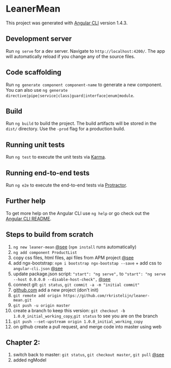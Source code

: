 # LeanerMean

This project was generated with [Angular CLI](https://github.com/angular/angular-cli) version 1.4.3.

## Development server

Run `ng serve` for a dev server. Navigate to `http://localhost:4200/`. The app will automatically reload if you change any of the source files.

## Code scaffolding

Run `ng generate component component-name` to generate a new component. You can also use `ng generate directive|pipe|service|class|guard|interface|enum|module`.

## Build

Run `ng build` to build the project. The build artifacts will be stored in the `dist/` directory. Use the `-prod` flag for a production build.

## Running unit tests

Run `ng test` to execute the unit tests via [Karma](https://karma-runner.github.io).

## Running end-to-end tests

Run `ng e2e` to execute the end-to-end tests via [Protractor](http://www.protractortest.org/).

## Further help

To get more help on the Angular CLI use `ng help` or go check out the [Angular CLI README](https://github.com/angular/angular-cli/blob/master/README.md).

## Steps to build from scratch
1. `ng new leaner-mean` [@see](https://cli.angular.io/) (`npm install` runs automatically)
2. `ng add component ProductList`
3. copy css files, html files, api files from APM project [@see](https://github.com/adamip/DeborahK_Angular2_GettingStarted)
4. add ngx-bootstrap: `npm i bootstrap ngx-bootstap --save` + add css to `angular-cli.json` [@see](https://github.com/valor-software/ngx-bootstrap/blob/development/docs/getting-started/ng-cli.md)
5. update package.json script: `"start": "ng serve",` to `"start": "ng serve --host 0.0.0.0 --disable-host-check",` [@see](https://github.com/angular/angular-cli)
6. connect git: `git status`, `git commit -a -m "initial commit"`
7. [github.com](https://github.com/new) add a new project (don't init)
8. `git remote add origin https://github.com/rkristelijn/leaner-mean.git`
9. `git push -u origin master`
10. create a branch to keep this version: `git checkout -b 1.0.0_initial_working_copy`,`git status` to see you are on the branch
11. `git push --set-upstream origin 1.0.0_initial_working_copy`
12. on github create a pull request, and merge code into master using web 

## Chapter 2:
1. switch back to master: `git status`, `git checkout master`, `git pull` [@see](https://confluence.atlassian.com/bitbucket/use-a-git-branch-to-merge-a-file-681902555.html)
2. added ngModel